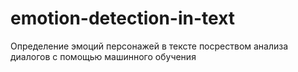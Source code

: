 # emotion-detection-in-text
Определение эмоций персонажей в тексте посреством анализа диалогов с помощью машинного обучения
